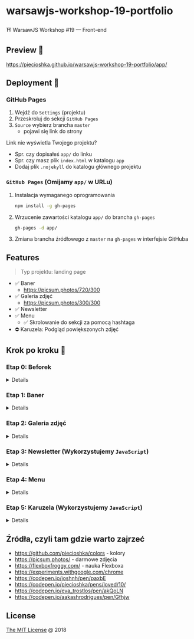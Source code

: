 # warsawjs-workshop-19-portfolio

⛩️ WarsawJS Workshop #19 — Front-end

## Preview 🎉

<https://piecioshka.github.io/warsawjs-workshop-19-portfolio/app/>

## Deployment 🚀

### GitHub Pages

1. Wejdź do `Settings` (projektu)
2. Przeskroluj do sekcji `GitHub Pages`
3. `Source` wybierz brancha `master`
    + pojawi się link do strony

Link nie wyświetla Twojego projektu?

* Spr. czy dopisałeś `app/` do linku
* Spr. czy masz plik `index.html` w katalogu `app`
* Dodaj plik `.nojekyll` do katalogu głównego projektu

### `GitHub Pages` (Omijamy `app/` w URLu)

1. Instalacja wymaganego oprogramowania

    ```bash
    npm install -g gh-pages
    ```

2. Wrzucenie zawartości katalogu `app/` do brancha `gh-pages`

    ```bash
    gh-pages -d app/
    ```

3. Zmiana brancha źródłowego z `master` na `gh-pages` w interfejsie GitHuba

## Features

> Typ projektu: landing page

* :white_check_mark: Baner
    + https://picsum.photos/720/300
* :white_check_mark: Galeria zdjęć
    + https://picsum.photos/300/300
* :white_check_mark: Newsletter
* :white_check_mark: Menu
    + :white_check_mark: Skrolowanie do sekcji za pomocą hashtaga
* :no_entry: Karuzela: Podgląd powiększonych zdjęć

## Krok po kroku 👣

### Etap 0: Beforek

<details>

* Stworzyć workspace-u
* Stworzyć katalogu projektu
* Stworzyć katalogu `app`
* Stworzyć plik `app/index.html`
* W pliku `index.html` wpisujemy podstawowe tagi:
    html, head, body
* Wykorzystać tagi title, meta

</details>

### Etap 1: Baner

<details>

* W `body` dodać kontener `div` o id `page`
* Wewnątrz tagu `div` dodać `section` o id `banner` (język angielski)
* Dodać nagłówek pierwszego poziomu `h1` z tekstem `Portfolio`
* Stworzyć plik `app/styles/main.css`
* Osadzić plik CSS w HTMLu za pomocą `<link rel="stylesheet" href="styles/main.css"/>`
* Zresetować domyślne style (reguła `margin`) dla przeglądarki dla `body, h1, p`
* Zdefiniować szerokość kontenera z id `page` na `720px` za pomocą reguły
    `width` dla kontenera z id `page`
* Wycentrować kontener `#page` definiując automatyczne marginesy `margin-left` i `margin-right`
* Zdefiniować wysokość dla kontenera `#banner` np. `300px`
* Ustawić tło za pomocą reguły `background-image`
* Wyłączyć powtarzanie
* Wycentrować tło
* Wycentrować text w banerze za pomocą `Flexbox`

    ```css
    #banner {
        // ...
        display: flex;
        justify-content: center;
        align-items: center;
    }
    ```

</details>

### Etap 2: Galeria zdjęć

<details>

* Stworzyć kontener `section` o id `gallery` z nagłówkiem `h1` o treści
     `Galeria zdjęć`
* Stworzyć listę za pomocą tagów `ul, li`
* Każdy element list powinien zawierać obrazek (wykorzystać tą samą usługę
    zdjęć co w banerze)

    UWAGA: Obrazek osadzamy za pomocą znacznika `img`

* Zresetować domyślne style dla list ul, li

    ```css
    ul {
        list-style: none;
        padding: 0;
        margin: 0;
    }
    ```

* Zmienić sposób prezentacji zdjęć w galerii za pomocą Flexboxa

    ```css
    ul {
        // ...
        display: flex;
        justify-content: space-around;
        flex-wrap: wrap;
    }
    ```

</details>

### Etap 3: Newsletter (Wykorzystujemy `JavaScript`)

<details>

* Stworzyć kontener `section` o id `newsletter` z nagłówkiem `h1` o treści `Newsletter`
* Dodać pod nagłówkiem formularz za pomocą znacznika `form`
* Stworzyć `input` typu `email` z atrybutem `name` o treści `email`
* Dodatkowe: Ustawić atrybut `required`
* Stworzyć `label` z zawartością `Twój email`
* Stworzyć `input` typu `submit` z atrybutem `value` o treści `Wyślij`
* Stworzyć plik `app/scripts/main.js`
* Osadzić plik JavaScript w HTMLu za pomocą `<script src="scripts/main.js"></script>`

    UWAGA: osadzić ten kod przed zamknięciem znacznika `body`

* Stworzyć w pliku JavaScript zmienną, która będzie przechowywała referencję
    do formularza

    UWAGA: korzystamy z funkcji `document.querySelector`

* Podpiąć się pod zdarzenia `submit` na formularzu
* Wyłączyć domyślne zachowanie formularza w ciele handlera zdarzenia `submit`
    za pomocą funkcji `evt.preventDefault()`
* Stworzyć wewnątrz handlera zmienną przechowującą dane wpisane w formularzu

    UWAGA: Wykorzystać do tego konstruktor `FormData` przekazując argument
    będący wskaźnikiem do formularza

* Skonwertować dane z formularza na mapę za pomocą konstruktora `Map`
* Stworzyć funkcję `displayMessage` do prezentacji komunikatu, który zostanie
    przekazany w pierwszym parametrze
* Zbudować wiadomość z wykorzystaniem `template stringów` i stworzyć zmienną `message`
* Przekazać zmienną `message` podczas uruchomienia funkcji `displayMessage`

</details>

### Etap 4: Menu

<details>

* Stworzyć kontener `nav` o id `menu`
* Stworzyć listę za pomocą `ul, li` wewnątrz nowo stworzonego kontenera
* Stworzyć link w każdym elemencie listy

    UWAGA: wykorzystujemy znacznik `a`

* Zdefiniować odpowiedni wartości w atrybucie `href` aby po hashtagu były
    wartości z `id` każdej sekcji
* (Opcjonalne) Ostylować elementy menu według uznania

</details>

### Etap 5: Karuzela (Wykorzystujemy `JavaScript`)

<details>

Dla chętnych 🏆

</details>

## Źródła, czyli tam gdzie warto zajrzeć

* https://github.com/piecioshka/colors - kolory
* https://picsum.photos/ - darmowe zdjęcia
* https://flexboxfroggy.com/ - nauka Flexboxa
* https://experiments.withgoogle.com/chrome
* https://codepen.io/joshnh/pen/paxbE
* https://codepen.io/piecioshka/pens/loved/10/
* https://codepen.io/eva_trostlos/pen/akQoLN
* https://codepen.io/aakashrodrigues/pen/Gfhjw

## License

[The MIT License](http://piecioshka.mit-license.org) @ 2018
